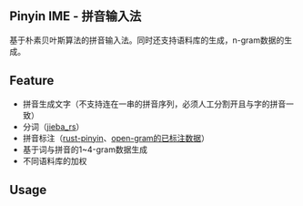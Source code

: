 ## Pinyin IME - 拼音输入法

基于朴素贝叶斯算法的拼音输入法。同时还支持语料库的生成，n-gram数据的生成。

## Feature

* 拼音生成文字（不支持连在一串的拼音序列，必须人工分割开且与字的拼音一致）
* 分词（[jieba_rs](https://github.com/messense/jieba-rs)）
* 拼音标注（[rust-pinyin](https://github.com/mozillazg/rust-pinyin)、[open-gram的已标注数据](http://yongsun.me/2010/03/open-gram%E9%A1%B9%E7%9B%AE%E7%AE%80%E4%BB%8B/)）
* 基于词与拼音的1~4-gram数据生成
* 不同语料库的加权

## Usage
